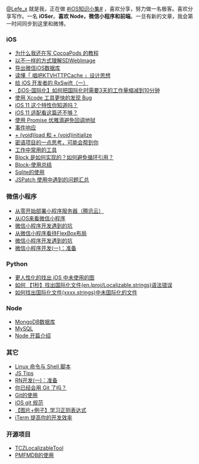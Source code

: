 [@Lefe_x](https://weibo.com/5953150140) 就是我，正在做 [#iOS知识小集#](https://github.com/southpeak/iOS-tech-set) ，喜欢分享，努力做一名极客。喜欢分享写作。一名 **iOSer**。**喜欢 Node，微信小程序和前端**。一旦有新的文章，我会第一时间同步到这里和微博。


### iOS

* [为什么我还在写 CocoaPods 的教程](https://github.com/lefex/LefexWork/blob/master/blog/iOS/%E4%B8%BA%E4%BB%80%E4%B9%88%E6%88%91%E8%BF%98%E5%9C%A8%E5%86%99-CocoaPods-%E7%9A%84%E6%95%99%E7%A8%8B.md)
* [以不一样的方式理解SDWebImage](https://github.com/lefex/LefexWork/blob/master/blog/iOS/%E4%BB%A5%E4%B8%8D%E4%B8%80%E6%A0%B7%E7%9A%84%E6%96%B9%E5%BC%8F%E7%90%86%E8%A7%A3SDWebImage.md)
* [导出微信iOS数据库](https://github.com/lefex/LefexWork/blob/master/blog/iOS/%E5%AF%BC%E5%87%BA%E5%BE%AE%E4%BF%A1iOS%E6%95%B0%E6%8D%AE%E5%BA%93.md)
* [读懂「 唱吧KTVHTTPCache 」设计思想](https://github.com/lefex/LefexWork/blob/master/blog/iOS/%E8%AF%BB%E6%87%82%E3%80%8C-%E5%94%B1%E5%90%A7KTVHTTPCache-%E3%80%8D%E8%AE%BE%E8%AE%A1%E6%80%9D%E6%83%B3.md)
* [给 iOS 开发者的 RxSwift（一）](https://github.com/lefex/LefexWork/blob/master/blog/iOS/%E7%BB%99-iOS-%E5%BC%80%E5%8F%91%E8%80%85%E7%9A%84-RxSwift%EF%BC%88%E4%B8%80%EF%BC%89.md)
* [【iOS-国际化】如何把国际化时需要3天的工作量缩减到10分钟](https://github.com/lefex/LefexWork/blob/master/blog/iOS/%E3%80%90iOS-%E5%9B%BD%E9%99%85%E5%8C%96%E3%80%91%E5%A6%82%E4%BD%95%E6%8A%8A%E5%9B%BD%E9%99%85%E5%8C%96%E6%97%B6%E9%9C%80%E8%A6%813%E5%A4%A9%E7%9A%84%E5%B7%A5%E4%BD%9C%E9%87%8F%E7%BC%A9%E5%87%8F%E5%88%B010%E5%88%86%E9%92%9F.md)
* [使用 Xcode 工具更快的发现 Bug](https://github.com/lefex/LefexWork/blob/master/blog/iOS/%E4%BD%BF%E7%94%A8-Xcode-%E5%B7%A5%E5%85%B7%E6%9B%B4%E5%BF%AB%E7%9A%84%E5%8F%91%E7%8E%B0-Bug.md)
* [iOS 11 这个特性你知道吗？](https://github.com/lefex/LefexWork/blob/master/blog/iOS/iOS-11-%E8%BF%99%E4%B8%AA%E7%89%B9%E6%80%A7%E4%BD%A0%E7%9F%A5%E9%81%93%E5%90%97%EF%BC%9F.md)
* [iOS 11 适配看这篇还不够？](https://github.com/lefex/LefexWork/blob/master/blog/iOS/iOS-11-%E9%80%82%E9%85%8D%E7%9C%8B%E8%BF%99%E7%AF%87%E8%BF%98%E4%B8%8D%E5%A4%9F%EF%BC%9F.md)
* [使用 Promise 优雅滴避免回调地狱](https://github.com/lefex/LefexWork/blob/master/blog/iOS/Promise.md)
* [事件响应](https://github.com/lefex/LefexWork/blob/master/blog/iOS-tips/%E4%BA%8B%E4%BB%B6%E5%93%8D%E5%BA%94.md)
* [+ (void)load 和 + (void)initialize](https://github.com/lefex/LefexWork/blob/master/blog/iOS-tips/%2B-(void)load-%E5%92%8C-%2B-(void)initialize.md)
* [密语项目的一点思考，可能会帮到你](https://github.com/lefex/LefexWork/blob/master/blog/iOS/%E5%AF%86%E8%AF%AD%E9%A1%B9%E7%9B%AE%E7%9A%84%E4%B8%80%E7%82%B9%E6%80%9D%E8%80%83%EF%BC%8C%E5%8F%AF%E8%83%BD%E4%BC%9A%E5%B8%AE%E5%88%B0%E4%BD%A0.md)
* [工作中常用的工具](https://github.com/lefex/LefexWork/blob/master/blog/common/%E5%B7%A5%E4%BD%9C%E4%B8%AD%E5%B8%B8%E7%94%A8%E7%9A%84%E5%B7%A5%E5%85%B7.md)
* [Block 是如何实现的？如何避免循环引用？](https://github.com/lefex/LefexWork/blob/master/blog/iOS/Block-%E6%98%AF%E5%A6%82%E4%BD%95%E5%AE%9E%E7%8E%B0%E7%9A%84%EF%BC%9F%E5%A6%82%E4%BD%95%E9%81%BF%E5%85%8D%E5%BE%AA%E7%8E%AF%E5%BC%95%E7%94%A8%EF%BC%9F.md)
* [Block-使用总结](https://github.com/lefex/LefexWork/blob/master/blog/iOS/Block-%E4%BD%BF%E7%94%A8%E6%80%BB%E7%BB%93.md)
* [Sqlite的使用](https://github.com/lefex/LefexWork/blob/master/blog/common/Sqlite%E7%9A%84%E4%BD%BF%E7%94%A8.md)
* [JSPatch 使用中遇到的问题汇总](https://github.com/lefex/LefexWork/blob/master/blog/iOS/JSPatch-%E4%BD%BF%E7%94%A8%E4%B8%AD%E9%81%87%E5%88%B0%E7%9A%84%E9%97%AE%E9%A2%98%E6%B1%87%E6%80%BB.md)

### 微信小程序

* [从零开始部署小程序服务器（腾讯云）](https://github.com/lefex/LefexWork/blob/master/blog/miniProgram/%E4%BB%8E%E9%9B%B6%E5%BC%80%E5%A7%8B%E9%83%A8%E7%BD%B2%E5%B0%8F%E7%A8%8B%E5%BA%8F%E6%9C%8D%E5%8A%A1%E5%99%A8%EF%BC%88%E8%85%BE%E8%AE%AF%E4%BA%91%EF%BC%89.md)
* [从iOS来看微信小程序](https://github.com/lefex/LefexWork/blob/master/blog/miniProgram/%E4%BB%8EiOS%E6%9D%A5%E7%9C%8B%E5%BE%AE%E4%BF%A1%E5%B0%8F%E7%A8%8B%E5%BA%8F.md)
* [微信小程序开发遇到的坑](http://www.jianshu.com/p/c75333656eae)
* [从微信小程序看待FlexBox布局](https://github.com/lefex/LefexWork/blob/master/blog/miniProgram/%E4%BB%8E%E5%BE%AE%E4%BF%A1%E5%B0%8F%E7%A8%8B%E5%BA%8F%E7%9C%8B%E5%BE%85FlexBox%E5%B8%83%E5%B1%80.md)
* [微信小程序开发遇到的坑](https://github.com/lefex/LefexWork/blob/master/blog/miniProgram/%E5%BE%AE%E4%BF%A1%E5%B0%8F%E7%A8%8B%E5%BA%8F%E5%BC%80%E5%8F%91%E9%81%87%E5%88%B0%E7%9A%84%E5%9D%91.md)
* [微信小程序开发(一)：准备](https://github.com/lefex/LefexWork/blob/master/blog/miniProgram/%E5%BE%AE%E4%BF%A1%E5%B0%8F%E7%A8%8B%E5%BA%8F%E5%BC%80%E5%8F%91(%E4%B8%80)%EF%BC%9A%E5%87%86%E5%A4%87.md)


### Python

* [更人性化的找出 iOS 中未使用的图](https://github.com/lefex/LefexWork/blob/master/blog/python/%E6%9B%B4%E4%BA%BA%E6%80%A7%E5%8C%96%E7%9A%84%E6%89%BE%E5%87%BA-iOS-%E4%B8%AD%E6%9C%AA%E4%BD%BF%E7%94%A8%E7%9A%84%E5%9B%BE.md)
* [如何 【1秒】找出国际化文件(en.lproj/Localizable.strings)语法错误](https://github.com/lefex/LefexWork/blob/master/blog/python/%E5%A6%82%E4%BD%95%20%E3%80%901%E7%A7%92%E3%80%91%E6%89%BE%E5%87%BA%E5%9B%BD%E9%99%85%E5%8C%96%E6%96%87%E4%BB%B6.md)
* [如何找出国际化文件(xxxx.strings)中未国际化的文件](https://github.com/lefex/LefexWork/blob/master/blog/python/%E5%A6%82%E4%BD%95%E6%89%BE%E5%87%BA%E5%9B%BD%E9%99%85%E5%8C%96%E6%96%87%E4%BB%B6(xxxx.strings)%E4%B8%AD%E6%9C%AA%E5%9B%BD%E9%99%85%E5%8C%96%E7%9A%84%E6%96%87%E4%BB%B6.md)


### Node

* [MongoDB数据库](https://github.com/lefex/LefexWork/blob/master/blog/node/MongoDB%E6%95%B0%E6%8D%AE%E5%BA%93.md)
* [MySQL](https://github.com/lefex/LefexWork/blob/master/blog/node/MySQL.md)
* [Node 开篇介绍](https://github.com/lefex/LefexWork/blob/master/blog/node/Node-%E5%BC%80%E7%AF%87%E4%BB%8B%E7%BB%8D.md)

### 其它

* [Linux 命令与 Shell 脚本](https://github.com/lefex/LefexWork/blob/master/blog/shell/Linux%20%E4%B8%8E%20Shell%20%E8%84%9A%E6%9C%AC.md)
* [JS Tips](https://github.com/lefex/LefexWork/blob/master/blog/node/JS-Tips.md)
* [RN开发(一)：准备](https://github.com/lefex/LefexWork/blob/master/blog/reactNative/RN%E5%BC%80%E5%8F%91(%E4%B8%80)%EF%BC%9A%E5%87%86%E5%A4%87.md)
* [你已经会用 Git 了吗？](https://github.com/lefex/LefexWork/blob/master/blog/git/%E4%BD%A0%E5%B7%B2%E7%BB%8F%E4%BC%9A%E7%94%A8-Git-%E4%BA%86%E5%90%97%EF%BC%9F.md)
* [Git的使用](https://github.com/lefex/LefexWork/blob/master/blog/git/Git%E7%9A%84%E4%BD%BF%E7%94%A8.md)
* [iOS git 规范](https://github.com/lefex/LefexWork/blob/master/blog/git/iOS%20git%20%E8%A7%84%E8%8C%83.md)
* [【图片+例子】学习正则表达式](http://www.jianshu.com/p/75115e9b2101)
* [iTerm 提高你的开发效率](https://github.com/lefex/LefexWork/blob/master/blog/common/iTerm--%E6%8F%90%E9%AB%98%E4%BD%A0%E7%9A%84%E5%BC%80%E5%8F%91%E6%95%88%E7%8E%87.md)


### 开源项目

* [TCZLocalizableTool](https://github.com/lefex/TCZLocalizableTool)
* [PMFMDB的使用](https://github.com/lefex/LefexWork/blob/master/blog/iOS/PMFMDB%E7%9A%84%E4%BD%BF%E7%94%A8.md)
